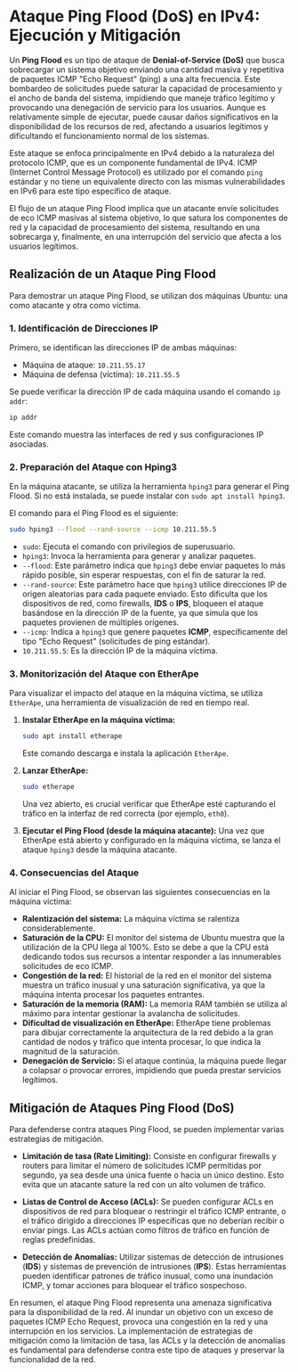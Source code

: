 # Ataque Ping Flood (DoS) en IPv4: Ejecución y Mitigación

Un **Ping Flood** es un tipo de ataque de **Denial-of-Service (DoS)** que busca sobrecargar un sistema objetivo enviando una cantidad masiva y repetitiva de paquetes ICMP "Echo Request" (ping) a una alta frecuencia. Este bombardeo de solicitudes puede saturar la capacidad de procesamiento y el ancho de banda del sistema, impidiendo que maneje tráfico legítimo y provocando una denegación de servicio para los usuarios. Aunque es relativamente simple de ejecutar, puede causar daños significativos en la disponibilidad de los recursos de red, afectando a usuarios legítimos y dificultando el funcionamiento normal de los sistemas.

Este ataque se enfoca principalmente en IPv4 debido a la naturaleza del protocolo ICMP, que es un componente fundamental de IPv4. ICMP (Internet Control Message Protocol) es utilizado por el comando `ping` estándar y no tiene un equivalente directo con las mismas vulnerabilidades en IPv6 para este tipo específico de ataque.

El flujo de un ataque Ping Flood implica que un atacante envíe solicitudes de eco ICMP masivas al sistema objetivo, lo que satura los componentes de red y la capacidad de procesamiento del sistema, resultando en una sobrecarga y, finalmente, en una interrupción del servicio que afecta a los usuarios legítimos.

## Realización de un Ataque Ping Flood

Para demostrar un ataque Ping Flood, se utilizan dos máquinas Ubuntu: una como atacante y otra como víctima.

### 1\. Identificación de Direcciones IP

Primero, se identifican las direcciones IP de ambas máquinas:

  * Máquina de ataque: `10.211.55.17`
  * Máquina de defensa (víctima): `10.211.55.5`

Se puede verificar la dirección IP de cada máquina usando el comando `ip addr`:

```bash
ip addr
```

Este comando muestra las interfaces de red y sus configuraciones IP asociadas.

### 2\. Preparación del Ataque con Hping3

En la máquina atacante, se utiliza la herramienta `hping3` para generar el Ping Flood. Si no está instalada, se puede instalar con `sudo apt install hping3`.

El comando para el Ping Flood es el siguiente:

```bash
sudo hping3 --flood --rand-source --icmp 10.211.55.5
```

  * `sudo`: Ejecuta el comando con privilegios de superusuario.
  * `hping3`: Invoca la herramienta para generar y analizar paquetes.
  * `--flood`: Este parámetro indica que `hping3` debe enviar paquetes lo más rápido posible, sin esperar respuestas, con el fin de saturar la red.
  * `--rand-source`: Este parámetro hace que `hping3` utilice direcciones IP de origen aleatorias para cada paquete enviado. Esto dificulta que los dispositivos de red, como firewalls, **IDS** o **IPS**, bloqueen el ataque basándose en la dirección IP de la fuente, ya que simula que los paquetes provienen de múltiples orígenes.
  * `--icmp`: Indica a `hping3` que genere paquetes **ICMP**, específicamente del tipo "Echo Request" (solicitudes de ping estándar).
  * `10.211.55.5`: Es la dirección IP de la máquina víctima.

### 3\. Monitorización del Ataque con EtherApe

Para visualizar el impacto del ataque en la máquina víctima, se utiliza `EtherApe`, una herramienta de visualización de red en tiempo real.

1.  **Instalar EtherApe en la máquina víctima:**

    ```bash
    sudo apt install etherape
    ```

    Este comando descarga e instala la aplicación `EtherApe`.

2.  **Lanzar EtherApe:**

    ```bash
    sudo etherape
    ```

    Una vez abierto, es crucial verificar que EtherApe esté capturando el tráfico en la interfaz de red correcta (por ejemplo, `eth0`).

3.  **Ejecutar el Ping Flood (desde la máquina atacante):**
    Una vez que EtherApe está abierto y configurado en la máquina víctima, se lanza el ataque `hping3` desde la máquina atacante.

### 4\. Consecuencias del Ataque

Al iniciar el Ping Flood, se observan las siguientes consecuencias en la máquina víctima:

  * **Ralentización del sistema:** La máquina víctima se ralentiza considerablemente.
  * **Saturación de la CPU:** El monitor del sistema de Ubuntu muestra que la utilización de la CPU llega al 100%. Esto se debe a que la CPU está dedicando todos sus recursos a intentar responder a las innumerables solicitudes de eco ICMP.
  * **Congestión de la red:** El historial de la red en el monitor del sistema muestra un tráfico inusual y una saturación significativa, ya que la máquina intenta procesar los paquetes entrantes.
  * **Saturación de la memoria (RAM):** La memoria RAM también se utiliza al máximo para intentar gestionar la avalancha de solicitudes.
  * **Dificultad de visualización en EtherApe:** EtherApe tiene problemas para dibujar correctamente la arquitectura de la red debido a la gran cantidad de nodos y tráfico que intenta procesar, lo que indica la magnitud de la saturación.
  * **Denegación de Servicio:** Si el ataque continúa, la máquina puede llegar a colapsar o provocar errores, impidiendo que pueda prestar servicios legítimos.

## Mitigación de Ataques Ping Flood (DoS)

Para defenderse contra ataques Ping Flood, se pueden implementar varias estrategias de mitigación.

  * **Limitación de tasa (Rate Limiting):**
    Consiste en configurar firewalls y routers para limitar el número de solicitudes ICMP permitidas por segundo, ya sea desde una única fuente o hacia un único destino. Esto evita que un atacante sature la red con un alto volumen de tráfico.

  * **Listas de Control de Acceso (ACLs):**
    Se pueden configurar ACLs en dispositivos de red para bloquear o restringir el tráfico ICMP entrante, o el tráfico dirigido a direcciones IP específicas que no deberían recibir o enviar pings. Las ACLs actúan como filtros de tráfico en función de reglas predefinidas.

  * **Detección de Anomalías:**
    Utilizar sistemas de detección de intrusiones (**IDS**) y sistemas de prevención de intrusiones (**IPS**). Estas herramientas pueden identificar patrones de tráfico inusual, como una inundación ICMP, y tomar acciones para bloquear el tráfico sospechoso.

En resumen, el ataque Ping Flood representa una amenaza significativa para la disponibilidad de la red. Al inundar un objetivo con un exceso de paquetes ICMP Echo Request, provoca una congestión en la red y una interrupción en los servicios. La implementación de estrategias de mitigación como la limitación de tasa, las ACLs y la detección de anomalías es fundamental para defenderse contra este tipo de ataques y preservar la funcionalidad de la red.